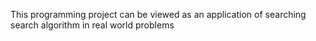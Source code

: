 This programming project can be viewed as an application of searching search algorithm in real world problems

